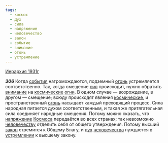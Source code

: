 ```yaml
---
tags:
  - космос
  - Дух
  - сила
  - напряжение
  - человечество
  - закон
  - событие
  - внимание
  - огонь
  - устремление
---
```


[Иерархия 1931г](https://127.0.0.1:4002/agni/1931)

___306___
Когда [события](../../../tags/#событие) нагромождаются, подземный [огонь](../../../tags/#огонь) устремляется соответственно. Так, когда смещение [сил](../../../tags/#сила) происходит, нужно обратить [внимание](../../../tags/#внимание) на [космические](../../../tags/#космос) [огни](../../../tags/#огонь). В одном случае — возрождение, в другом — смещение; всюду происходят явления [космические](../../../tags/#космос), и пространственный [огонь](../../../tags/#огонь) насыщает каждый преходящий процесс. Сила народная питается духом соответственным, и такая же притягательная сила соединяет народные смещения. Потому можно сказать, что [напряжение](../../../tags/#напряжение) [Космоса](../../../tags/#космос) передаётся во всех странах; так невозможно [человечеству](../../../tags/#человечество) отделить себя от общего утверждения. Потому высший [закон](../../../tags/#закон) стремится к Общему Благу, и [дух](../../../tags/#Дух) [человечества](../../../tags/#человечество) нуждается в [устремлении](../../../tags/#устремление) к высшему закону.   

